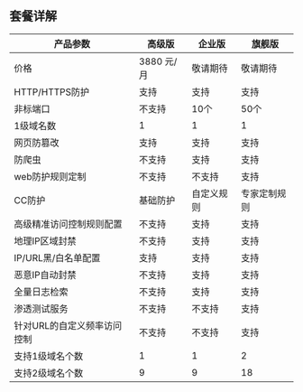 ## **套餐详解**

| 产品参数                    | 高级版     | 企业版     | 旗舰版       |
| --------------------------- | ---------- | ---------- | ------------ |
| 价格                        | 3880 元/月 | 敬请期待   | 敬请期待     |
| HTTP/HTTPS防护              | 支持       | 支持       | 支持         |
| 非标端口                    | 不支持     | 10个       | 50个         |
| 1级域名数                   | 1          | 1          | 1            |
| 网页防篡改                  | 支持       | 支持       | 支持         |
| 防爬虫                      | 不支持     | 支持       | 支持         |
| web防护规则定制             | 不支持     | 不支持     | 支持         |
| CC防护                      | 基础防护   | 自定义规则 | 专家定制规则 |
| 高级精准访问控制规则配置    | 不支持     | 支持       | 支持         |
| 地理IP区域封禁              | 不支持     | 支持       | 支持         |
| IP/URL黑/白名单配置         | 支持       | 支持       | 支持         |
| 恶意IP自动封禁              | 不支持     | 支持       | 支持         |
| 全量日志检索                | 不支持     | 支持       | 支持         |
| 渗透测试服务                | 不支持     | 不支持     | 支持         |
| 针对URL的自定义频率访问控制 | 不支持     | 不支持     | 支持         |
| 支持1级域名个数             | 1          | 1          | 2            |
| 支持2级域名个数             | 9          | 9          | 18           |

 